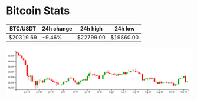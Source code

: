 # Bitcoin Stats

BTC/USDT|24h change|24h high|24h low|
|---|---|---|---|
|$20319.69|-9.46%|$22799.00|$19860.00|

<img src="./chart.svg">
